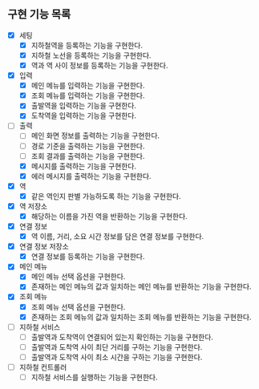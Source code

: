 ## 구현 기능 목록

- [x] 세팅
    - [x] 지하철역을 등록하는 기능을 구현한다.
    - [x] 지하철 노선을 등록하는 기능을 구현한다.
    - [x] 역과 역 사이 정보를 등록하는 기능을 구현한다.
- [x] 입력
    - [x] 메인 메뉴를 입력하는 기능을 구현한다.
    - [x] 조회 메뉴를 입력하는 기능을 구현한다.
    - [x] 출발역을 입력하는 기능을 구현한다.
    - [x] 도착역을 입력하는 기능을 구현한다.
- [ ] 출력
    - [ ] 메인 화면 정보를 출력하는 기능을 구현한다.
    - [ ] 경로 기준을 출력하는 기능을 구현한다.
    - [ ] 조회 결과를 출력하는 기능을 구현한다.
    - [x] 메시지를 출력하는 기능을 구현한다.
    - [x] 에러 메시지를 출력하는 기능을 구현한다.
- [x] 역
    - [x] 같은 역인지 판별 가능하도록 하는 기능을 구현한다.
- [x] 역 저장소
    - [x] 해당하는 이름을 가진 역을 반환하는 기능을 구현한다.
- [x] 연결 정보
    - [x] 역 이름, 거리, 소요 시간 정보를 담은 연결 정보를 구현한다.
- [x] 연결 정보 저장소
    - [x] 연결 정보를 등록하는 기능을 구현한다.
- [x] 메인 메뉴
    - [x] 메인 메뉴 선택 옵션을 구현한다.
    - [x] 존재하는 메인 메뉴의 값과 일치하는 메인 메뉴를 반환하는 기능을 구현한다.
- [x] 조회 메뉴
    - [x] 조회 메뉴 선택 옵션을 구현한다.
    - [x] 존재하는 조회 메뉴의 값과 일치하는 조회 메뉴를 반환하는 기능을 구현한다.
- [ ] 지하철 서비스
    - [ ] 출발역과 도착역이 연결되어 있는지 확인하는 기능을 구현한다.
    - [ ] 출발역과 도착역 사이 최단 거리를 구하는 기능을 구현한다.
    - [ ] 출발역과 도착역 사이 최소 시간을 구하는 기능을 구현한다.
- [ ] 지하철 컨트롤러
    - [ ] 지하철 서비스를 실행하는 기능을 구현한다.